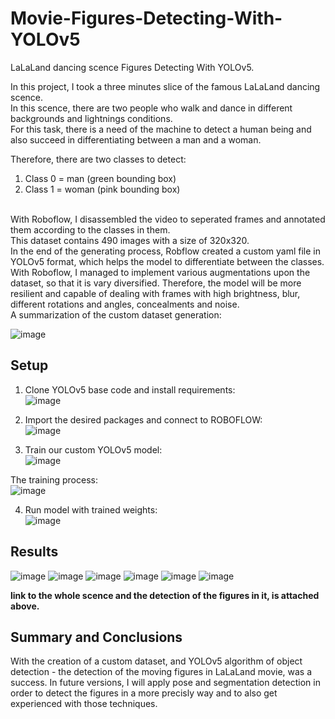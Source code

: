 # Movie-Figures-Detecting-With-YOLOv5

LaLaLand dancing scence Figures Detecting With YOLOv5.

In this project, I took a three minutes slice of the famous LaLaLand dancing scence.<br>
In this scence, there are two people who walk and dance in different backgrounds and lightnings conditions.<br>
For this task, there is a need of the machine to detect a human being and also succeed in differentiating between a man and a woman.<br>

Therefore, there are two classes to detect:<br>
1. Class 0 = man (green bounding box)
2. Class 1 = woman (pink bounding box)
<br>
With Roboflow, I disassembled the video to seperated frames and annotated them according to the classes in them.<br>
This dataset contains 490 images with a size of 320x320.<br>
In the end of the generating process, Robflow created a custom yaml file in YOLOv5 format, which helps the model to differentiate between the classes.
With Roboflow, I managed to implement various augmentations upon the dataset, so that it is vary diversified. Therefore, the model will be more resilient and capable of dealing with frames with high brightness, blur, different rotations and angles, concealments and noise.

<br>
A summarization of the custom dataset generation:

![image](https://user-images.githubusercontent.com/121958931/220985357-962bca8c-5e70-4fab-8562-ad8a69bab14a.png)

## Setup

1. Clone YOLOv5 base code and install requirements:<br>
![image](https://user-images.githubusercontent.com/121958931/221199978-5398b993-be62-4d56-a2fd-fb0320e5dda8.png)


2. Import the desired packages and connect to ROBOFLOW:<br>
![image](https://user-images.githubusercontent.com/121958931/221200074-6eb15bb7-2eaf-4828-825f-74ff0c1a5fd4.png)


3. Train our custom YOLOv5 model:<br>
![image](https://user-images.githubusercontent.com/121958931/221200114-7ba017ec-802d-4710-af85-bac62b361696.png)

The training process:<br>
![image](https://user-images.githubusercontent.com/121958931/221200144-e33ea665-16dd-4a6c-850a-75409fb6ead2.png)

4. Run model with trained weights:<br>
![image](https://user-images.githubusercontent.com/121958931/221200372-f9a48d05-0cfe-4ff9-9a4d-528dccc058bf.png)

## Results 

![image](https://user-images.githubusercontent.com/121958931/221201060-a905c716-281c-4a4c-a9ea-ef4cc77c67e7.png)
![image](https://user-images.githubusercontent.com/121958931/221201088-d05b9ed4-d194-4efd-86ef-4f19f456fba9.png)
![image](https://user-images.githubusercontent.com/121958931/221201106-2937db58-3b84-419b-b7f2-8eec241ddc24.png)
![image](https://user-images.githubusercontent.com/121958931/221201124-ebe17b59-9467-46ad-926c-60145c4e8f1b.png)
![image](https://user-images.githubusercontent.com/121958931/221201167-ccda313c-c95c-4f78-89ea-3f4a40394d75.png)
![image](https://user-images.githubusercontent.com/121958931/221201145-3fa01688-bffd-49c4-a22c-9b4847beae69.png)

**link to the whole scence and the detection of the figures in it, is attached above.**


## Summary and Conclusions

With the creation of a custom dataset, and YOLOv5 algorithm of object detection - the detection of the moving figures in LaLaLand movie, was a success.
In future versions, I will apply pose and segmentation detection in order to detect the figures in a more precisly way and to also get experienced with those techniques. 
